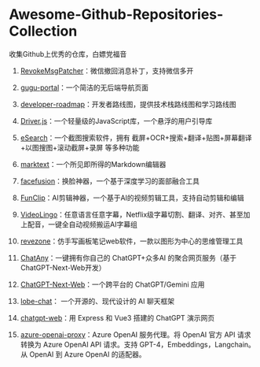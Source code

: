 # Awesome-Github-Repositories-Collection

收集Github上优秀的仓库，白嫖党福音

1. [RevokeMsgPatcher](https://github.com/huiyadanli/RevokeMsgPatcher)：微信撤回消息补丁，支持微信多开
2. [gugu-portal](https://github.com/huiyadanli/gugu-portal)：一个简洁的无后端导航页面

3. [developer-roadmap](https://github.com/kamranahmedse/developer-roadmap)：开发者路线图，提供技术栈路线图和学习路线图
4. [Driver.js](https://github.com/kamranahmedse/driver.js)：一个轻量级的JavaScript库，一个悬浮的用户引导库
5. [eSearch](https://github.com/xushengfeng/eSearch)：一个截图搜索软件，拥有 截屏+OCR+搜索+翻译+贴图+屏幕翻译+以图搜图+滚动截屏+录屏 等多种功能

6. [marktext](https://github.com/marktext/marktext)：一个所见即所得的Markdown编辑器
7. [facefusion](https://github.com/facefusion/facefusion)：换脸神器，一个基于深度学习的面部融合工具
8. [FunClip](https://github.com/modelscope/FunClip)：AI剪辑神器，一个基于AI的视频剪辑工具，支持自动剪辑和编辑
9. [VideoLingo](https://github.com/Huanshere/VideoLingo)：任意语言任意字幕，Netflix级字幕切割、翻译、对齐、甚至加上配音，一键全自动视频搬运AI字幕组
10. [revezone](https://github.com/cvz6/revezone)：仿手写画板笔记web软件，一款以图形为中心的思维管理工具
11. [ChatAny](https://github.com/ChatAnyTeam/ChatAny)：一键拥有你自己的 ChatGPT+众多AI 的聚合网页服务（基于ChatGPT-Next-Web开发）
2. [ChatGPT-Next-Web](https://github.com/ChatGPTNextWeb/ChatGPT-Next-Web)：一个跨平台的 ChatGPT/Gemini 应用

12. [lobe-chat](https://github.com/lobehub/lobe-chat)：
一个开源的、现代设计的 AI 聊天框架

13. [chatgpt-web](https://github.com/Chanzhaoyu/chatgpt-web)：用 Express 和 Vue3 搭建的 ChatGPT 演示网页

14. [azure-openai-proxy](https://github.com/stulzq/azure-openai-proxy)：Azure OpenAI 服务代理。将 OpenAI 官方 API 请求转换为 Azure OpenAI API 请求。支持 GPT-4，Embeddings，Langchain。从 OpenAI 到 Azure OpenAI 的适配器。
